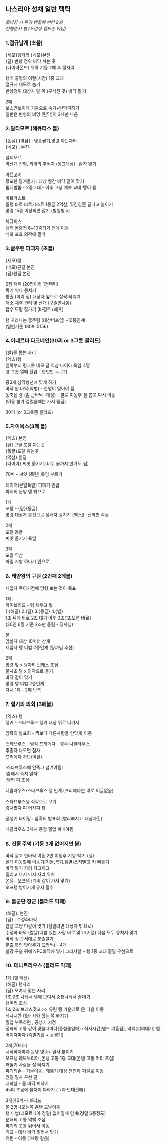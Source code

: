 ## 나스리아 성채 일반 택틱
*줄바꿈 시 문장 맨끝에 빈칸 2회*  
*진행순서 별 (도감상 넴드순 아님)*

### 1.절규날개 (초블)

{세모}탱자리 
{네모}본진  
{달} 반향 정위 바닥 까는 곳  
{다이아몬드} 뒤쪽 기둥 2페 후 탱자리  

탱커 출혈의 이빨(치감) 1중 교대  
절규시 네모로 숨기  
반향정위 대상자 달 쪽 (구석진 곳) 바닥 깔기  

2페  
보스안보이게 기둥으로 숨기+탄막피하기  
일반은 반향의 비명 (탄막)이 2페만 나옴  

### 2.알티모르 (헤큐티스 블)
{동글},{역삼} : 영혼찢기,망령 까는자리  
{네모} : 본진  

알티모르  
약산개 진형, 죄악의 추적자 (징표대상) -혼자 맞기  

마르고어  
흉포한 달겨들기 : 대상 빨간 바닥 같이 맞기  
톱니발톱 - 2중교대 - 이후 그냥 계속 교대 탱이 쫄  

바르가스트  
쫄탱 바로 바르가스트 1동글 2역삼, 찢긴영혼 끝나고 붙이기  
망령 15중 이상되면 잡기 (별똥별 x)  

헤큐티스  
탱커 돌중첩 6~10중되기 전에 이동  
석화 포효 외곽에 깔기  

### 3.굶주린 파괴자 (초블)
{세모}탱  
{네모}근딜 본진  
{달}원딜 본진  

2점 택틱 (20명이하 1점택틱)  
독기 싹다 뭉치기  
방출 (머리 징) 대상자 옆으로 살짝 빠지기  
해소 체력 관리 및 산개 (구슬안나옴)  
흡수 도망 잘가기 (바질토+쇄포)  

탱 자라나는 굶주림 (대상버프임) -10중인계  
(일반기준 180퍼 5156)  

### 4.이네르바 다크베인(30퍼 or 3그릇 블러드)

{별}쫄 뽑는 자리  
{엑스}탱  
왼쪽부터 령그릇  네모 달 역삼  다이아 특임 4명  
령 그릇 열때 힐업 - 한번만 누르기  

공3개 삼각형선에 맞게 하기  
바닥 원 바닥(약병) - 한명이 맞아야 됨  
농축된 령 (좀 큰바닥- 대상) - 별로 이동후 쫄 뽑고 다시 이동  
(이동 불가 걸렸을때는 가서 쫄딜)  

30퍼 (or 3그릇쯤 블러드)  

### 5.자이목스(3페 블)
{엑스} 본진  
{달]  근딜 포탈 까는곳  
{동글}포탈 까는곳  
{역삼} 원딜  
{다이야} 씨앗 옮기기 (너무 끝까지 안가도 됨)  

70퍼 - 씨앗 (폭탄) 특임  부르기  

레이저(균열폭발) 피하기 언급  
파괴의 문양 탱 밖으로  

1페   
포탈 - {달}{동글}  
망령 대상자 본진으로  정배자 광치기 {엑스} -신화만 죽음  

2페  
포탈 동글  
씨앗 옮기기 특임  

3페  
포탈 역삼  
파멸 저항 하다가 안으로  

### 6. 태양왕의 구원 (2번째 2페블)
제압자 죽이기전에 망령 보는 것이 목표  

1페  
하이브리드 - 령 채우고 힐  
1.{해골} 2.{달} 3.{동글} 4.{별}  
1조 뒤에 바로 2조 대기  이후 3조(1조오면 바로)  
(30인 6힐 기준 2조만 돌림 - 딩까님)  

쫄  
암살자 대상 10미터 산개  
제압자 탱 디법  2중인계 (딩까님 추천)  

2페  
망령 앞 x 탱자리 브레스 조심   
불사조 딜 x  외곽으로 돌기   
바닥 같이 맞기  
망령 탱 디법  2중인계  
다시 1페 - 2페 반복  

### 7. 혈기의 의회 (3페블)  
{엑스} 탱  
탱커 - 스타브루스 탱커 대상 뒤로 나가서  

암흑의 발표회 - 짝보다 다른사람들 안맞게 이동  

스타브루스 - 남작 프리에다  - 성주 니클라우스  
추종자 나오면 점사  
프리에다 차단(어활)  

!스타브루스에 안죽고 넘겨야됨!  
!춤에서 죽지 말자!  
!탱커 피 조심!  

니클라우스/스타브루스  탱 인계 (프리에다는 따로 어글없음)  

스타브루스탱  직각으로 보기  
광쳐봤자 피 어차피 참  

공생기 타이밍 : 암흑의  발표회 (빨리빠지고 대상자힐)  

니클라우스 3페시 중첩 힐업 짜내야됨  

### 8. 진흙 주먹 (기둥 3개 없어지면 블)
바닥 깔고 한바닥 이동 2번 이동후 기둥 박기 (탱)  
절대 이동할때 이동기(지돌,복퇴,점멸)쓰지말고 키 빼놓기  
바닥 깔기 자리 지그재그  
밀리고 나서 다시 자리 위치  
온탱+ 오프탱 (계속 같이 가서 맞기)  
오프탱 방어기재 유지 필수  


### 9. 돌군단 장군 (블러드 막페)
{해골}: 본진  
{달} : 수정화바닥  
칼날 그냥 다같이 맞기 (힐밀려면 대상자 밖으로)  
수정화 바닥 (칼날)디법 있는 사람 바로 맞고(기절) 다음 모두 뭉쳐서 맞기  
바닥 징 순서대로 분출깔기  
분출 특임 맞아주기 (2명씩) - 4개  
빨강 구슬 뒤에 NPC바닥에 넣기
그라샤알 - 탱 1중 교대 
쫄딜 우선으로


### 10. 데나트리우스 (블러드 막페)

1페 (힐 빡심)  
{해골} 탱자리  
{달} 모여서 맞는 자리  
1조,2조 나눠서 탱에 모여서 중첩나눠서 줄이기  
탱머리 조심  
1조,2조 브레스맞고 >> 유린 탱 가운데로 온 다음 이동  
식사시간 대상 사람 없는 쪽 빠지기  
힐업 부족하면 , 공생기 지정  
정화의 고통 같이 맞을때마다(중첩줄일때)+식사시간(넴드 피흡됨), 넉백(피의대가) 떨어지자마자 (즉발기힐 + 공생기)  

2페(70퍼~)  
시작하자마자 온탱 영주+ 밀사 붙이기  
오프탱 레모느리아 ,온탱 고통 1중 교대(온탱 고통 머리 조심)  
꽤뚫기 사람들 잘 빠지기  
파괴의손 - 거울이동 , 꽤뚫기 대상 천천히 거울로 이동  
원딜 밀사 우선 딜  
대학살 - 줄 바닥 피하기  
45퍼 즈음에 쫄처리 다하기 (ㄱ자 반대편에)  

3페(40퍼~) 블러드  
쫄 2명나오는쪽 온탱 도발이동  
탱 디법(레모르니아 경멸) 없어질때 인계(경멸 6중정도)     
분쇄의 고통 넉백 조심  
파괴의 고통 뛰어서 이동  
기교 - 대상 바닥 멀리서 맞기  
유린 - 이동 (1페랑 같음)




